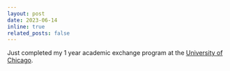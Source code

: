 ```yaml
---
layout: post
date: 2023-06-14
inline: true
related_posts: false
---
```


Just completed my 1 year academic exchange program at the [University of Chicago](https://www.uchicago.edu/).
